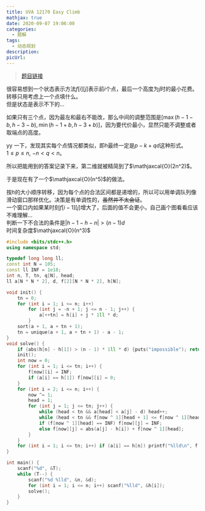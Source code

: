 ```yaml
---
title: UVA 12170 Easy Climb
mathjax: true
date: 2020-09-07 19:06:00
categories: 
  - 题解
tags: 
  - 动态规划
description: 
picUrl: 
---
```



>[题目链接](https://vjudge.net/problem/UVA-12170)  

很容易想到一个状态表示方法$f[i][j]$表示前$i$个点，最后一个高度为$j$时的最小花费。转移只用考虑上一个点填什么。  
但是状态是表示不下的...  

如果只有三个点，因为最左和最右不能改，那么中间的调整范围是$[\max (h-1-b,h-3-b),\min (h-1+b,h-3+b)]$，因为要代价最小，显然只能不调整或者取端点的高度。  

yy 一下，发现其实每个点情况都类似，即$h$最终一定是$p-k+qd$这种形式。  
$1\leq p\leq n$, $-n<q<n$。  

所以把能用到的答案记录下来，第二维就被精简到了$\mathjaxcal{O}(2n^2)$。  

于是现在有了一个$\mathjaxcal{O}(n^5)$的做法。  

按$h$的大小顺序转移，因为每个点的合法区间都是递增的，所以可以用单调队列像滑动窗口那样优化。决策是有单调性的，~~虽然并不太会证~~。  
一个窗口内如果某时刻$f[i-1][j]$增大了，后面的值不会更小，自己画个图看看应该不难理解...  
判断一下不合法的条件是$|h-1-h-n|>(n-1)d$  
时间复杂度$\mathjaxcal{O}(n^3)$

```cpp
#include <bits/stdc++.h>
using namespace std;

typedef long long ll;
const int N = 105;
const ll INF = 1e18;
int n, T, tn, q[N], head;
ll a[N * N * 2], d, f[2][N * N * 2], h[N];

void init() {
	tn = 0;
    for (int i = 1; i <= n; i++)
    	for (int j = -n + 1; j <= n - 1; j++) {
    		a[++tn] = h[i] + j * 1ll * d;
    	}
    sort(a + 1, a + tn + 1);
    tn = unique(a + 1, a + tn + 1) - a - 1;
}
void solve() {
	if (abs(h[n] - h[1]) > (n - 1) * 1ll * d) {puts("impossible"); return;}
	init();
	int now = 0;
    for (int i = 1; i <= tn; i++) {
    	f[now][i] = INF;
    	if (a[i] == h[1]) f[now][i] = 0;
    }
    for (int i = 2; i <= n; i++) {
    	now ^= 1;
    	head = 1;
    	for (int j = 1; j <= tn; j++) {
    		while (head < tn && a[head] < a[j] - d) head++;
    		while (head < tn && f[now ^ 1][head + 1] <= f[now ^ 1][head] && a[head + 1] <= a[j] + d) head++;
            if (f[now ^ 1][head] == INF) f[now][j] = INF;
            else f[now][j] = abs(a[j] - h[i]) + f[now ^ 1][head];
    	}
    }
    for (int i = 1; i <= tn; i++) if (a[i] == h[n]) printf("%lld\n", f[now][i]);
}

int main() {
    scanf("%d", &T);
    while (T--) {
    	scanf("%d %lld", &n, &d);
    	for (int i = 1; i <= n; i++) scanf("%lld", &h[i]);
        solve();
    }
}
```